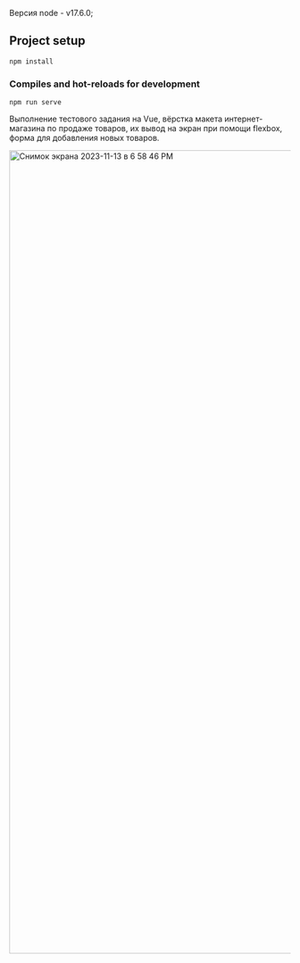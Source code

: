 
Версия node - v17.6.0;

## Project setup
```
npm install
```

### Compiles and hot-reloads for development
```
npm run serve
```

Выполнение тестового задания на Vue, вёрстка макета интернет-магазина по продаже товаров, их вывод на экран при помощи flexbox, форма для добавления новых товаров.

<img width="1440" alt="Снимок экрана 2023-11-13 в 6 58 46 PM" src="https://github.com/izotikov/idaproject_test/assets/91781655/f936378a-fe9f-4d67-9d75-5ae303b1b68b">
